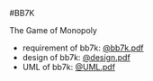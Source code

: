 #BB7K

The Game of Monopoly

* requirement of bb7k: [@bb7k.pdf](https://github.com/julimi/bb7k/blob/master/bb7k.pdf)
* design of bb7k: [@design.pdf](https://github.com/julimi/bb7k/blob/master/design.pdf)
* UML of bb7k: [@UML.pdf](https://github.com/julimi/bb7k/blob/master/UML.pdf)
